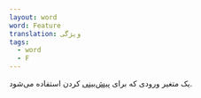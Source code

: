 ```yaml
---
layout: word
word: Feature
translation: ویژگی
tags:
  - word
  - F
---
```

یک متغیر ورودی که برای [پیش‌بینی](/P/prediction) کردن استفاده می‌شود.